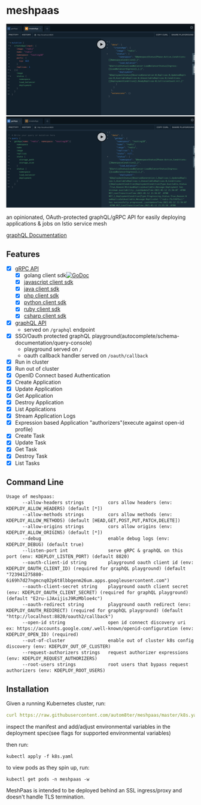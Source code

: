 # meshpaas

![create-redis](assets/create-redis.png)
![get-redis](assets/get-redis.png)

an opinionated, OAuth-protected graphQL/gRPC API for easily deploying applications & jobs on Istio service mesh

[graphQL Documentation](https://autom8ter.github.io/meshpaas/)

## Features

- [x] [gRPC API](schema.proto)
    - [x] golang client sdk[![GoDoc](https://godoc.org/github.com/autom8ter/meshpaas/meshpaas-client-go?status.svg)](https://godoc.org/github.com/autom8ter/meshpaas/meshpaas-client-go)
    - [x] [javascript client sdk](gen/grpc/js)
    - [x] [java client sdk](gen/grpc/java)
    - [x] [php client sdk](gen/grpc/php)
    - [x] [python client sdk](gen/grpc/python)
    - [x] [ruby client sdk](gen/grpc/ruby)
    - [x] [csharp client sdk](gen/grpc/csharp)
- [x] [graphQL API](schema.graphql)
    - served on `/graphql` endpoint
- [x] SSO/Oauth protected graphQL playground(autocomplete/schema-documentation/query-console)
    - playground served on `/`
    - oauth callback handler served on `/oauth/callback`
- [x] Run in cluster
- [x] Run out of cluster
- [x] OpenID Connect based Authentication
- [x] Create Application
- [x] Update Application
- [x] Get Application
- [x] Destroy Application
- [x] List Applications
- [x] Stream Application Logs
- [x] Expression based Application "authorizers"(execute against open-id profile)
- [x] Create Task
- [x] Update Task
- [x] Get Task
- [x] Destroy Task
- [x] List Tasks

## Command Line

```
Usage of meshpaas:
      --allow-headers strings         cors allow headers (env: KDEPLOY_ALLOW_HEADERS) (default [*])
      --allow-methods strings         cors allow methods (env: KDEPLOY_ALLOW_METHODS) (default [HEAD,GET,POST,PUT,PATCH,DELETE])
      --allow-origins strings         cors allow origins (env: KDEPLOY_ALLOW_ORIGINS) (default [*])
      --debug                         enable debug logs (env: KDEPLOY_DEBUG) (default true)
      --listen-port int               serve gRPC & graphQL on this port (env: KDEPLOY_LISTEN_PORT) (default 8820)
      --oauth-client-id string        playground oauth client id (env: KDEPLOY_OAUTH_CLIENT_ID) (required for graphQL playground) (default "723941275880-6i69h7d27ngmcnq02p6t8lbbgenm26um.apps.googleusercontent.com")
      --oauth-client-secret string    playground oauth client secret (env: KDEPLOY_OAUTH_CLIENT_SECRET) (required for graphQL playground) (default "E2ru-iJAxijisJ9RzMbloe4c")
      --oauth-redirect string         playground oauth redirect (env: KDEPLOY_OAUTH_REDIRECT) (required for graphQL playground) (default "http://localhost:8820/oauth2/callback")
      --open-id string                open id connect discovery uri ex: https://accounts.google.com/.well-known/openid-configuration (env: KDEPLOY_OPEN_ID) (required)
      --out-of-cluster                enable out of cluster k8s config discovery (env: KDEPLOY_OUT_OF_CLUSTER)
      --request-authorizers strings   request authorizer expressions (env: KDEPLOY_REQUEST_AUTHORIZERS)
      --root-users strings            root users that bypass request authorizers (env: KDEPLOY_ROOT_USERS)

```

## Installation

Given a running Kubernetes cluster, run:

```yaml
curl https://raw.githubusercontent.com/autom8ter/meshpaas/master/k8s.yaml >> k8s.yaml
```

inspect the manifest and add/adjust environmental variables in the deployment spec(see flags for supported environmental variables)

then run:

    kubectl apply -f k8s.yaml

to view pods as they spin up, run:

    kubectl get pods -n meshpaas -w

MeshPaas is intended to be deployed behind an SSL ingress/proxy and doesn't handle TLS termination.
